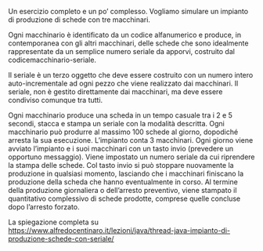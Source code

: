 Un esercizio completo e un po’ complesso. Vogliamo simulare un impianto di produzione di schede con tre macchinari.

Ogni macchinario è identificato da un codice alfanumerico e produce, in contemporanea con gli altri macchinari, delle schede che sono idealmente rappresentate da un semplice numero seriale da apporvi, costruito dal codicemacchinario-seriale.

Il seriale è un terzo oggetto che deve essere costruito con un numero intero auto-incrementale ad ogni pezzo che viene realizzato dai macchinari. Il seriale, non è gestito direttamente dai macchinari, ma deve essere condiviso comunque tra tutti.

Ogni macchinario produce una scheda in un tempo casuale tra i 2 e 5 secondi, stacca e stampa un seriale con la modalità descritta. Ogni macchinario può produrre al massimo 100 schede al giorno, dopodiché arresta la sua esecuzione.
L’impianto conta 3 macchinari. Ogni giorno viene avviato l’impianto e i suoi macchinari con un tasto invio (prevedere un opportuno messaggio). Viene impostato un numero seriale da cui riprendere la stampa delle schede. Col tasto invio si può stoppare nuovamente la produzione in qualsiasi momento, lasciando che i macchinari finiscano la produzione della scheda che hanno eventualmente in corso.
Al termine della produzione giornaliera o dell’arresto preventivo, viene stampato il quantitativo complessivo di schede prodotte, comprese quelle concluse dopo l’arresto forzato.

La spiegazione completa su https://www.alfredocentinaro.it/lezioni/java/thread-java-impianto-di-produzione-schede-con-seriale/
